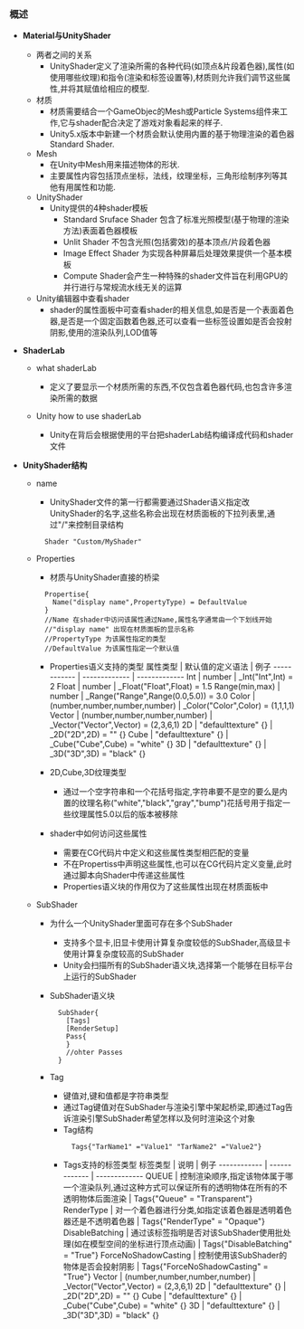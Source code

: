### 概述

- **Material与UnityShader**
  - 两者之间的关系
    - UnityShader定义了渲染所需的各种代码(如顶点&片段着色器),属性(如使用哪些纹理)和指令(渲染和标签设置等),材质则允许我们调节这些属性,并将其赋值给相应的模型.
  - 材质
    - 材质需要结合一个GameObjec的Mesh或Particle Systems组件来工作,它与shader配合决定了游戏对象看起来的样子.
    - Unity5.x版本中新建一个材质会默认使用内置的基于物理渲染的着色器Standard Shader.
  - Mesh
    - 在Unity中Mesh用来描述物体的形状.
    - 主要属性内容包括顶点坐标，法线，纹理坐标，三角形绘制序列等其他有用属性和功能.
  - UnityShader
    - Unity提供的4种shader模板
      - Standard Sruface Shader 包含了标准光照模型(基于物理的渲染方法)表面着色器模板
      - Unlit Shader 不包含光照(包括雾效)的基本顶点/片段着色器
      - Image Effect Shader 为实现各种屏幕后处理效果提供一个基本模板
      - Compute Shader会产生一种特殊的shader文件旨在利用GPU的并行进行与常规流水线无关的运算
  - Unity编辑器中查看shader
      - shader的属性面板中可查看shader的相关信息,如是否是一个表面着色器,是否是一个固定函数着色器,还可以查看一些标签设置如是否会投射阴影,使用的渲染队列,LOD值等



- **ShaderLab**
  - what shaderLab
    - 定义了要显示一个材质所需的东西,不仅包含着色器代码,也包含许多渲染所需的数据

  - Unity how to use shaderLab
    - Unity在背后会根据使用的平台把shaderLab结构编译成代码和shader文件 



- **UnityShader结构**
  - name
    - UnityShader文件的第一行都需要通过Shader语义指定改UnityShader的名字,这些名称会出现在材质面板的下拉列表里,通过"/"来控制目录结构
    ```cg
      Shader "Custom/MyShader"
    ```
    
  - Properties
    - 材质与UnityShader直接的桥梁
    ```cg
      Propertise{
        Name("display name",PropertyType) = DefaultValue
      }
      //Name 在shader中访问该属性通过Name,属性名字通常由一个下划线开始
      //"display name" 出现在材质面板的显示名称
      //PropertyType 为该属性指定的类型
      //DefaultValue 为该属性指定一个默认值
    ```
    - Properties语义支持的类型
      属性类型 | 默认值的定义语法 | 例子
      ------------ | -------------  | -------------
      Int | number | _Int("Int",Int) = 2
      Float | number | _Float("Float",Float) = 1.5
      Range(min,max) | number | _Range("Range",Range(0.0,5.0)) = 3.0
      Color | (number,number,number,number) | _Color("Color",Color) = (1,1,1,1)
      Vector | (number,number,number,number) | _Vector("Vector",Vector) = (2,3,6,1)
      2D | "defaulttexture" {} | _2D("2D",2D) = "" {}
      Cube | "defaulttexture" {} | _Cube("Cube",Cube) = "white" {}
      3D | "defaulttexture" {} | _3D("3D",3D) = "black" {}
      
    - 2D,Cube,3D纹理类型
      - 通过一个空字符串和一个花括号指定,字符串要不是空的要么是内置的纹理名称("white","black","gray","bump")花括号用于指定一些纹理属性5.0以后的版本被移除

    - shader中如何访问这些属性
      - 需要在CG代码片中定义和这些属性类型相匹配的变量
      - 不在Propertiss中声明这些属性,也可以在CG代码片定义变量,此时通过脚本向Shader中传递这些属性
      - Properties语义块的作用仅为了这些属性出现在材质面板中


  - SubShader
    - 为什么一个UnityShader里面可存在多个SubShader
      - 支持多个显卡,旧显卡使用计算复杂度较低的SubShader,高级显卡使用计算复杂度较高的SubShader
      - Unity会扫描所有的SubShader语义块,选择第一个能够在目标平台上运行的SubShader

    - SubShader语义块
      ```CG
        SubShader{
          [Tags]
          [RenderSetup]
          Pass{
          }
          //ohter Passes
        }
      ```
      
    - Tag
      - 键值对,键和值都是字符串类型
      - 通过Tag键值对在SubShader与渲染引擎中架起桥梁,即通过Tag告诉渲染引擎SubShader希望怎样以及何时渲染这个对象
      - Tag结构
        ```cg
          Tags{"TarName1" ="Value1" "TarName2" ="Value2"}
        ```        
      - Tags支持的标签类型
        标签类型 | 说明 | 例子
        ------------ | -------------  | -------------
        QUEUE | 控制渲染顺序,指定该物体属于哪一个渲染队列,通过这种方式可以保证所有的透明物体在所有的不透明物体后面渲染 | Tags{"Queue" = "Transparent"}
        RenderType | 对一个着色器进行分类,如指定该着色器是透明着色器还是不透明着色器 | Tags{"RenderType" = "Opaque"}
        DisableBatching | 通过该标签指明是否对该SubShader使用批处理(如在模型空间的坐标进行顶点动画) | Tags{"DisableBatching" = "True"}
        ForceNoShadowCasting | 控制使用该SubShader的物体是否会投射阴影 | Tags{"ForceNoShadowCasting" = "True"}
        Vector | (number,number,number,number) | _Vector("Vector",Vector) = (2,3,6,1)
        2D | "defaulttexture" {} | _2D("2D",2D) = "" {}
        Cube | "defaulttexture" {} | _Cube("Cube",Cube) = "white" {}
        3D | "defaulttexture" {} | _3D("3D",3D) = "black" {}
